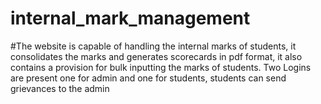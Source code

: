 # internal_mark_management
#The website is capable of handling the internal marks of students, it consolidates the marks and generates scorecards in pdf format, it also contains a provision for bulk inputting the marks of students.
Two Logins are present one for admin and one for students, students can send grievances to the admin
